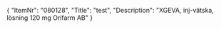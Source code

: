 {
  "ItemNr": "080128",
  "Title": "test",
  "Description": "XGEVA, inj-vätska, lösning 120 mg Orifarm AB"
}